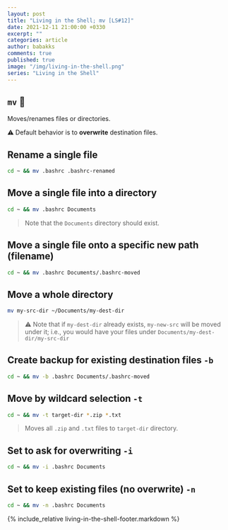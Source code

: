 ```yaml
---
layout: post
title: "Living in the Shell; mv [LS#12]"
date: 2021-12-11 21:00:00 +0330
excerpt: ""
categories: article
author: babakks
comments: true
published: true
image: "/img/living-in-the-shell.png"
series: "Living in the Shell"
---
```


## `mv` 🧳

Moves/renames files or directories.

⚠️ Default behavior is to **overwrite** destination files.

## Rename a single file

```sh
cd ~ && mv .bashrc .bashrc-renamed
```

## Move a single file into a directory

```sh
cd ~ && mv .bashrc Documents
```

> Note that the `Documents` directory should exist.

## Move a single file onto a specific new path (filename)

```sh
cd ~ && mv .bashrc Documents/.bashrc-moved
```

## Move a whole directory

```sh
mv my-src-dir ~/Documents/my-dest-dir
```

> ⚠️ Note that if `my-dest-dir` already exists, `my-new-src` will be moved under it; i.e., you would have your files under `Documents/my-dest-dir/my-src-dir`

## Create backup for existing destination files `-b`

```sh
cd ~ && mv -b .bashrc Documents/.bashrc-moved
```

## Move by wildcard selection `-t`

```sh
cd ~ && mv -t target-dir *.zip *.txt
```

> Moves all `.zip` and `.txt` files to `target-dir` directory.

## Set to ask for overwriting `-i`

```sh
cd ~ && mv -i .bashrc Documents
```

## Set to keep existing files (no overwrite) `-n`

```sh
cd ~ && mv -n .bashrc Documents
```

{% include_relative living-in-the-shell-footer.markdown %}
